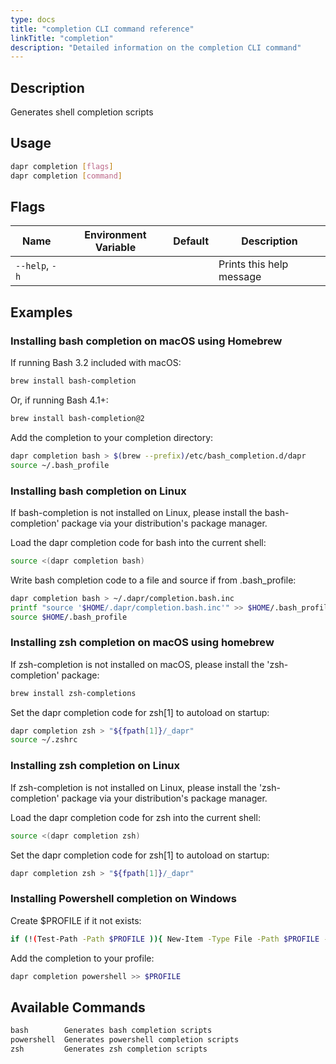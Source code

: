 ```yaml
---
type: docs
title: "completion CLI command reference"
linkTitle: "completion"
description: "Detailed information on the completion CLI command"
---
```


## Description

Generates shell completion scripts

## Usage

```bash
dapr completion [flags]
dapr completion [command]
```

## Flags

| Name           | Environment Variable | Default | Description              |
| -------------- | -------------------- | ------- | ------------------------ |
| `--help`, `-h` |                      |         | Prints this help message |

## Examples

### Installing bash completion on macOS using Homebrew

If running Bash 3.2 included with macOS:

```bash
brew install bash-completion
```

Or, if running Bash 4.1+:

```bash
brew install bash-completion@2
```

Add the completion to your completion directory:

```bash
dapr completion bash > $(brew --prefix)/etc/bash_completion.d/dapr
source ~/.bash_profile
```

### Installing bash completion on Linux

If bash-completion is not installed on Linux, please install the bash-completion' package via your distribution's package manager.

Load the dapr completion code for bash into the current shell:

```bash
source <(dapr completion bash)
```

Write bash completion code to a file and source if from .bash_profile:

```bash
dapr completion bash > ~/.dapr/completion.bash.inc
printf "source '$HOME/.dapr/completion.bash.inc'" >> $HOME/.bash_profile
source $HOME/.bash_profile
```

### Installing zsh completion on macOS using homebrew

If zsh-completion is not installed on macOS, please install the 'zsh-completion' package:

```bash
brew install zsh-completions
```

Set the dapr completion code for zsh[1] to autoload on startup:
```bash
dapr completion zsh > "${fpath[1]}/_dapr"
source ~/.zshrc
```

### Installing zsh completion on Linux

If zsh-completion is not installed on Linux, please install the 'zsh-completion' package via your distribution's package manager.

Load the dapr completion code for zsh into the current shell:

```bash
source <(dapr completion zsh)
```

Set the dapr completion code for zsh[1] to autoload on startup:

```bash
dapr completion zsh > "${fpath[1]}/_dapr"
```

### Installing Powershell completion on Windows

Create $PROFILE if it not exists:

```bash
if (!(Test-Path -Path $PROFILE )){ New-Item -Type File -Path $PROFILE -Force }
```

Add the completion to your profile:

```bash
dapr completion powershell >> $PROFILE
```

## Available Commands

```txt
bash        Generates bash completion scripts
powershell  Generates powershell completion scripts
zsh         Generates zsh completion scripts
```
